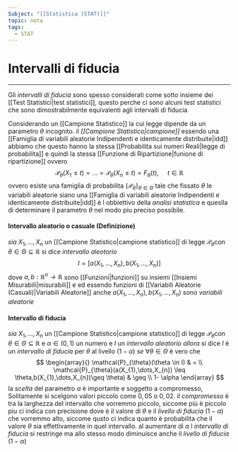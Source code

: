 ```yaml
---
Subject: "[[Statistica (STAT)]]"
topic: nota
tags:
  - STAT
---
```

# Intervalli di fiducia
---
Gli _intervalli di fiducia_ sono spesso considerati come sotto insieme dei [[Test Statistici|test statistici]], questo perche ci sono alcuni test statistici che sono dimostrabilmente equivalenti agli intervalli di fiducia


Considerando un [[Campione Statistico]]  la cui legge dipende da un parametro $\theta$ incognito. il _[[Campione Statistico|campione]]_ essendo una [[Famiglia di variabili aleatorie Indipendenti e identicamente distribuite|idd]] abbiamo che questo hanno  la stessa [[Probabilita sui numeri Reali|legge di probabilita]] e quindi la stessa [[Funzione di Ripartizione|funione di ripartizione]] ovvero $$\mathcal{P}_{\theta}(X_{1}\leq t)= \dots=\mathcal{P}_{\theta}(X_{n}\leq t)= F_{\theta}(t), \ \ \ \ \ t \in  \mathbb{R}$$ovvero esiste una famiglia di probabilita $\{ \mathcal{P}_{\theta} \}_{\theta \in \Theta}$ tale che fissato $\theta$ le variabili aleatorie siano una [[Famiglia di variabili aleatorie Indipendenti e identicamente distribuite|idd]] 
è l obbiettivo della _analisi statistica_ e queslla di determinare il parametro $\theta$ nel modo piu preciso possibile.


#### Intervallo aleatorio o casuale (Definizione)
_sia_ $X_{1},\dots,X_{n}$ un [[Campione Statistico|campione statistico]] di legge $\mathcal{P}_{\theta}$con $\theta \in \Theta \subseteq \mathbb{R}$ si dice  _intervallo aleotorio_ $$I=[a( X_{1},\dots,X_{n}),b(X_{1},\dots,X_{n})]$$ dove $a,b: \mathbb{R}^{n} \rightarrow \mathbb{R}$ sono [[Funzioni|funzioni]] su insiemi [[Insiemi Misurabili|misurabili]] e ed essendo funzioni di [[Variabili Aleatorie (Casuali)|Variabili Aleatorie]] anche $a( X_{1},\dots,X_{n}),b(X_{1},\dots,X_{n})$ sono _variabili aleatorie_

#### Intervallo di fiducia
_sia_  $X_{1},\dots,X_{n}$ un [[Campione Statistico|campione statistico]] di legge $\mathcal{P}_{\theta}$con $\theta \in \Theta \subseteq \mathbb{R}$ e $\alpha \in (0,1)$ un numero e $I$ un _intervallo aleatorio_ 
_allora_ si dice $I$ è un _intervallo di fiducia_ per $\theta$ al livello $(1-\alpha)$
_se_ $\forall  \theta \in  \Theta$  è vero che$$
\begin{array}{}
\mathcal{P}_{\theta}(\theta \in  I) & = \\
 \mathcal{P}_{\theta}(a(X_{1},\dots,X_{n}) \leq \theta,b(X_{1},\dots,X_{n})\geq \theta)  & \geq \\
 1- \alpha
\end{array}
$$
la _scelta_ del parametro $\alpha$ è importante e soggetto a compromesso, Solitamente si scelgono valori piccolo come $0,05$ o $0,02$.
il _compromesso_ è tra la larghezza del intervallo che vorremmo piccolo, siccome più è piccolo piu ci indica con precisione dove è il valore di $\theta$ e il _livello di fiducia_ ($1-\alpha$) che vorremmo alto, siccome qusto ci indica quanto è probabilita che il valore $\theta$ sia effettivamente in quel intervallo.
al aumentare di $\alpha$ l _intervallo di fiducia_ si restringe ma allo stesso modo diminuisce anche il _livello di fiducia_ $(1-\alpha)$ 



